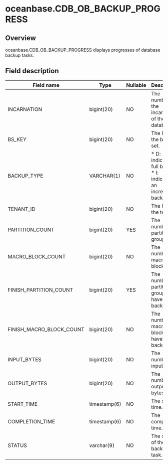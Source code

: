 oceanbase.CDB_OB_BACKUP_PROGRESS 
=====================================================



Overview 
-----------------

oceanbase.CDB_OB_BACKUP_PROGRESS displays progresses of database backup tasks. 

Field description 
--------------------------



|      **Field name**      |   **Type**   | **Nullable** |                                                                       **Description**                                                                       |
|--------------------------|--------------|--------------|-------------------------------------------------------------------------------------------------------------------------------------------------------------|
| INCARNATION              | bigint(20)   | NO           | The number of the incarnation of the database.                                                                                                              |
| BS_KEY                   | bigint(20)   | NO           | The ID of the backup set.                                                                                                                                   |
| BACKUP_TYPE              | VARCHAR(1)   | NO           | * D: indicates a full backup.   * I: indicates an incremental backup.    |
| TENANT_ID                | bigint(20)   | NO           | The ID of the tenant.                                                                                                                                       |
| PARTITION_COUNT          | bigint(20)   | YES          | The number of partition groups.                                                                                                                             |
| MACRO_BLOCK_COUNT        | bigint(20)   | NO           | The number of macro blocks.                                                                                                                                 |
| FINISH_PARTITION_COUNT   | bigint(20)   | YES          | The number of partition groups that have been backed up.                                                                                                    |
| FINISH_MACRO_BLOCK_COUNT | bigint(20)   | NO           | The number of macro blocks that have been backed up.                                                                                                        |
| INPUT_BYTES              | bigint(20)   | NO           | The number of input bytes.                                                                                                                                  |
| OUTPUT_BYTES             | bigint(20)   | NO           | The number of output bytes.                                                                                                                                 |
| START_TIME               | timestamp(6) | NO           | The start time.                                                                                                                                             |
| COMPLETION_TIME          | timestamp(6) | NO           | The completion time.                                                                                                                                        |
| STATUS                   | varchar(9)   | NO           | The status of the backup task.                                                                                                                              |



